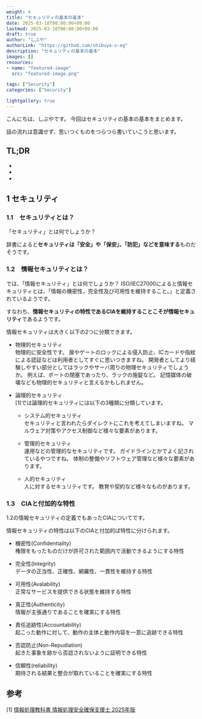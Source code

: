 ```yaml
---
weight: 4
title: "セキュリティの基本の基本"
date: 2025-03-18T00:00:00+09:00
lastmod: 2025-03-18T00:00:00+09:00
draft: true
author: "しぶや"
authorLink: "https://github.com/shibuya-s-eg"
description: "セキュリティの基本の基本"
images: []
resources:
- name: "featured-image"
  src: "featured-image.png"

tags: ["Security"]
categories: ["Security"]

lightgallery: true
---
```


<!--
Todo:
- TLDR

-->

こんにちは、しぶやです。
今回はセキュリティの基本の基本をまとめます。

話の流れは意識せず、思いつくものをつらつら書いていこうと思います。

## TL;DR

*
*
*

## 1 セキュリティ

### 1.1　セキュリティとは？

「セキュリティ」とは何でしょうか？

辞書によると**セキュリティは「安全」や「保安」、「防犯」などを意味する**ものだそうです。

### 1.2　情報セキュリティとは？

では、「情報セキュリティ」とは何でしょうか？
ISO/IEC27000によると情報セキュリティとは、「情報の機密性，完全性及び可用性を維持すること。」と定義されているようです。

すなわち、**情報セキュリティの特性であるCIAを維持することこそが情報セキュリティ**であるようです。

情報セキュリティは大きく以下の2つに分類できます。
* 物理的セキュリティ\
物理的に安全性です。
扉やゲートのロックによる侵入防止、ICカードや指紋による認証などは利用者としてすぐに思いつきますね。
開発者としてより経験しやすい部分としてはラックやサーバ周りの物理セキュリティでしょうか。
例えば、ポートの閉塞であったり、ラックの施錠など。
記憶媒体の破壊なども物理的セキュリティと言えるかもしれません。

* 論理的セキュリティ\
[1]では論理的セキュリティには以下の3種類に分類しています。

    * システム的セキュリティ\
    セキュリティと言われたらダイレクトにこれを考えてしまいますね。
    マルウェア対策やアクセス制御など様々な要素があります。

    * 管理的セキュリティ\
    運用などの管理的なセキュリティです。
    ガイドラインとかでよく記されているやつですね。
    体制の整備やソフトウェア管理など様々な要素があります。

    * 人的セキュリティ\
    人に対するセキュリティです。
    教育や契約など様々なものがあります。

### 1.3　CIAと付加的な特性

1.2の情報セキュリティの定義でもあったCIAについてです。

情報セキュリティの特性は以下のCIAと付加的ば特性に分けられます。

* 機密性(Confidentiality)\
権限をもったものだけが許可された範囲内で活動できるようにする特性

* 完全性(Integrity)\
データの正当性、正確性、網羅性、一貫性を維持する特性

* 可用性(Avalability)\
正常なサービスを提供できる状態を維持する特性

* 真正性(Authenticity)\
情報が主張通りであることを確実にする特性

* 責任追跡性(Accountability)\
起こった動作に対して、動作の主体と動作内容を一意に追跡できる特性

* 否認防止(Non-Repudiation)\
起きた事象を跡から否認されないように証明できる特性

* 信頼性(reliability)\
期待される結果と整合が取れていることを確実にする特性


## 参考

[1] [情報処理教科書 情報処理安全確保支援士 2025年版](https://www.shoeisha.co.jp/book/detail/9784798188928)
